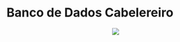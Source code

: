 # Banco de Dados Cabelereiro

<div align="center">
<img src="https://raw.githubusercontent.com/MecStitch/Modelagem-dados/main/Brmodelo/Cabelereiro/Captura%20de%20tela%202022-05-14%20150009.png">
</div>
